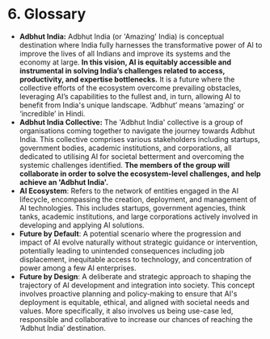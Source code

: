 # 6. Glossary

* **Adbhut India:** Adbhut India (or 'Amazing' India) is conceptual destination where India fully harnesses the transformative power of AI to improve the lives of all Indians and improve its systems and the economy at large. **In this vision, AI is equitably accessible and instrumental in solving India’s challenges related to access, productivity, and expertise bottlenecks.** It is a future where the collective efforts of the ecosystem overcome prevailing obstacles, leveraging AI’s capabilities to the fullest and, in turn, allowing AI to benefit from India's unique landscape. ‘Adbhut’ means ‘amazing’ or ‘incredible’ in Hindi.
* **Adbhut India Collective:** The 'Adbhut India' collective is a group of organisations coming together to navigate the journey towards Adbhut India. This collective comprises various stakeholders including startups, government bodies, academic institutions, and corporations, all dedicated to utilising AI for societal betterment and overcoming the systemic challenges identified. **The members of the group will collaborate in order to solve the ecosystem-level challenges, and help achieve an 'Adbhut India'.**
* **AI Ecosystem**: Refers to the network of entities engaged in the AI lifecycle, encompassing the creation, deployment, and management of AI technologies. This includes startups, government agencies, think tanks, academic institutions, and large corporations actively involved in developing and applying AI solutions.
* **Future by Default**: A potential scenario where the progression and impact of AI evolve naturally without strategic guidance or intervention, potentially leading to unintended consequences including job displacement, inequitable access to technology, and concentration of power among a few AI enterprises.
* **Future by Design**: A deliberate and strategic approach to shaping the trajectory of AI development and integration into society. This concept involves proactive planning and policy-making to ensure that AI's deployment is equitable, ethical, and aligned with societal needs and values. More specifically, it also involves us being use-case led, responsible and collaborative to increase our chances of reaching the ‘Adbhut India’ destination.
